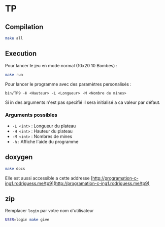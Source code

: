 # TP

## Compilation

```sh
make all
```

## Execution

Pour lancer le jeu en mode normal (10x20 10 Bombes) :

```sh
make run
```

Pour lancer le programme avec des paramètres personalisés :

```
bin/TP9 -H <Hauteur> -L <Longueur> -M <Nombre de mines>
```

Si in des arguments n'est pas specifié il sera initialisé a ca valeur par défaut.

### Arguments possibles

- `-L <int>` : Longueur du plateau
- `-H <int>` : Hauteur du plateau
- `-M <int>` : Nombres de mines
- `-h`       : Affiche l'aide du programme




## doxygen

```sh
make docs
```

Elle est aussi accessible a cette addresse [http://programation-c-ing1.rodriguess.me/tp9](http://programation-c-ing1.rodriguess.me/tp9)

## zip

Remplacer `login` par votre nom d'utilisateur

```sh
USER=login make give
```
